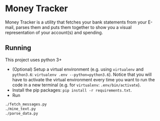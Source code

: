 # Money Tracker
Money Tracker is a utility that fetches your bank statements from your E-mail, parses them and puts them together to show you a visual representation of your account(s) and spending.

## Running
This project uses python 3+
- (Optional) Setup a virtual environment (e.g. using `virtualenv` and `python3.6`: `virtualenv .env --python=python3.6`). Notice that you will have to activate the virtual environment every time you want to run the code in a new terminal (e.g. for `virtualenv`: `.env/bin/activate`).
- Install the pip packages: `pip install -r requirements.txt`.
- Run
```bash
./fetch_messages.py
./mine_text.py
./parse_data.py
```
